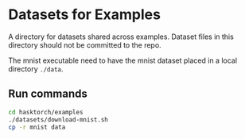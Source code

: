 # Datasets for Examples

A directory for datasets shared across examples. Dataset files in this directory
should not be committed to the repo.

The mnist executable need to have the mnist dataset placed in a local directory ```./data```.

## Run commands

```sh
cd hasktorch/examples
./datasets/download-mnist.sh 
cp -r mnist data
```
